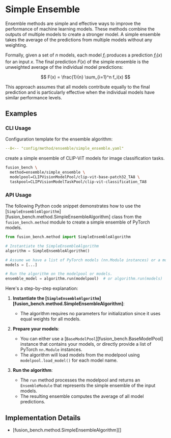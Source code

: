 # Simple Ensemble

Ensemble methods are simple and effective ways to improve the performance of machine learning models. 
These methods combine the outputs of multiple models to create a stronger model. 
A simple ensemble takes the average of the predictions from multiple models without any weighting.

Formally, given a set of $n$ models, each model $f_i$ produces a prediction $f_i(x)$ for an input $x$. The final prediction $F(x)$ of the simple ensemble is the unweighted average of the individual model predictions:

$$
F(x) = \frac{1}{n} \sum_{i=1}^n f_i(x)
$$

This approach assumes that all models contribute equally to the final prediction and is particularly effective when the individual models have similar performance levels. 


## Examples

### CLI Usage

Configuration template for the ensemble algorithm:

```yaml title="config/method/ensemble/simple_ensemble.yaml"
--8<-- "config/method/ensemble/simple_ensemble.yaml"
```

create a simple ensemble of CLIP-ViT models for image classification tasks.

```bash
fusion_bench \
  method=ensemble/simple_ensemble \
  modelpool=CLIPVisionModelPool/clip-vit-base-patch32_TA8 \
  taskpool=CLIPVisionModelTaskPool/clip-vit-classification_TA8 
```

### API Usage

The following Python code snippet demonstrates how to use the [`SimpleEnsembleAlgorithm`][fusion_bench.method.SimpleEnsembleAlgorithm] class from the `fusion_bench.method` module to create a simple ensemble of PyTorch models.

```python
from fusion_bench.method import SimpleEnsembleAlgorithm

# Instantiate the SimpleEnsembleAlgorithm
algorithm = SimpleEnsembleAlgorithm()

# Assume we have a list of PyTorch models (nn.Module instances) or a modelpool that we want to ensemble.
models = [...]

# Run the algorithm on the modelpool or models.
ensemble_model = algorithm.run(modelpool)  # or algorithm.run(models)
```

Here's a step-by-step explanation:

1. **Instantiate the [`SimpleEnsembleAlgorithm`][fusion_bench.method.SimpleEnsembleAlgorithm]**: 
    - The algorithm requires no parameters for initialization since it uses equal weights for all models.

2. **Prepare your models**: 
    - You can either use a [`BaseModelPool`][fusion_bench.BaseModelPool] instance that contains your models, or directly provide a list of PyTorch `nn.Module` instances.
    - The algorithm will load models from the modelpool using `modelpool.load_model()` for each model name.

3. **Run the algorithm**: 
    - The `run` method processes the modelpool and returns an `EnsembleModule` that represents the simple ensemble of the input models.
    - The resulting ensemble computes the average of all model predictions.


## Implementation Details

- [fusion_bench.method.SimpleEnsembleAlgorithm][]
